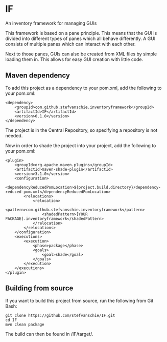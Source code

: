# IF
An inventory framework for managing GUIs

This framework is based on a pane principle. This means that the GUI is divided into different types of panes which all behave differently. A GUI consists of multiple panes which can interact with each other.

Next to those panes, GUIs can also be created from XML files by simple loading them in. This allows for easy GUI creation with little code.

## Maven dependency
To add this project as a dependency to your pom.xml, add the following to your pom.xml:

    <dependency>
        <groupId>com.github.stefvanschie.inventoryframework</groupId>
        <artifactId>IF</artifactId>
        <version>0.1.0</version>
    </dependency>

The project is in the Central Repository, so specifying a repository is not needed.

Now in order to shade the project into your project, add the following to your pom.xml:

    <plugin>
        <groupId>org.apache.maven.plugins</groupId>
        <artifactId>maven-shade-plugin</artifactId>
        <version>3.1.0</version>
        <configuration>
            <dependencyReducedPomLocation>${project.build.directory}/dependency-reduced-pom.xml</dependencyReducedPomLocation>
            <relocations>
                <relocation>
                    <pattern>com.github.stefvanschie.inventoryframework</pattern>
                    <shadedPattern>[YOUR PACKAGE].inventoryframework</shadedPattern>
                </relocation>
            </relocations>
        </configuration>
        <executions>
            <execution>
                <phase>package</phase>
                <goals>
                    <goal>shade</goal>
                </goals>
            </execution>
        </executions>
    </plugin>

## Building from source
If you want to build this project from source, run the following from Git Bash:

    git clone https://github.com/stefvanschie/IF.git
    cd IF
    mvn clean package

The build can then be found in /IF/target/.
